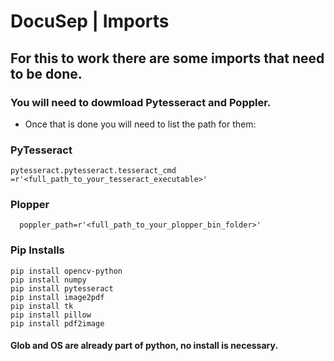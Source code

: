 # DocuSep | Imports
## For this to work there are some imports that need to be done.
### You will need to dowmload Pytesseract and Poppler.
- Once that is done you will need to list the path for them:
### PyTesseract
```
pytesseract.pytesseract.tesseract_cmd =r'<full_path_to_your_tesseract_executable>'
```
### Plopper
```
  poppler_path=r'<full_path_to_your_plopper_bin_folder>'
```
### Pip Installs
```
pip install opencv-python
pip install numpy
pip install pytesseract
pip install image2pdf
pip install tk
pip install pillow
pip install pdf2image
```
#### Glob and OS are already part of python, no install is necessary.
